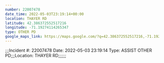 ```yaml
---
number: 22007478
date_time: 2022-05-03T23:19:14+00:00
location: THAYER RD
latitude: 42.386372552517216
longitude: -71.19274114265347
type: OTHER PD
google_maps_link: https://maps.google.com/?q=42.386372552517216,-71.19274114265347
---
```


;;;Incident #: 22007478   Date: 2022-05-03 23:19:14   Type: ASSIST OTHER PD;;;Location: THAYER RD;;;;;;

